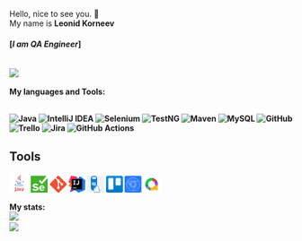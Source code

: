 Hello, nice to see you.  👋
<br>My name is <strong>Leonid Korneev<strong>
#### [**_I am QA Engineer_**]
<br><img src="https://media0.giphy.com/media/v1.Y2lkPTc5MGI3NjExNnd5dm40aTQ0eXdpYW42b3JmNG51dXloM3I1bXFlcno5ZGd0azk5biZlcD12MV9pbnRlcm5hbF9naWZfYnlfaWQmY3Q9Zw/a9d3bbcM3ImXe/giphy.gif" width="150"/>

<strong>My languages and Tools:</strong>

<br>![Java](https://img.shields.io/badge/java-%23ED8B00.svg?style=for-the-badge&logo=openjdk&logoColor=white)
![IntelliJ IDEA](https://img.shields.io/badge/IntelliJ%20IDEA-000000.svg?style=for-the-badge&logo=intellij-idea&logoColor=white)
![Selenium](https://img.shields.io/badge/-selenium-%43B02A?style=for-the-badge&logo=selenium&logoColor=white)
![TestNG](https://img.shields.io/badge/testng-%23FF7300.svg?style=for-the-badge&logo=testng&logoColor=white)
![Maven](https://img.shields.io/badge/maven-%23C71A36.svg?style=for-the-badge&logo=apache-maven&logoColor=white)
![MySQL](https://img.shields.io/badge/mysql-%2300f.svg?style=for-the-badge&logo=mysql&logoColor=white)
![GitHub](https://img.shields.io/badge/github-%23121011.svg?style=for-the-badge&logo=github&logoColor=white)
<br>![Trello](https://img.shields.io/badge/Trello-%23026AA7.svg?style=for-the-badge&logo=Trello&logoColor=white)
![Jira](https://img.shields.io/badge/jira-%230A0FFF.svg?style=for-the-badge&logo=jira&logoColor=white)
![GitHub Actions](https://img.shields.io/badge/github%20actions-%232671E5.svg?style=for-the-badge&logo=githubactions&logoColor=white)

<h2>Tools</h2>
<a href="https://www.java.com/"><img src="icons/java.png" alt="Java" width="35" height="35"></a>
<a href="https://www.selenium.dev/"><img src="icons/selenium.png" alt="Selenium" width="30" height="30"></a>
<a href="https://git-scm.com/"><img src="icons/git.png" alt="Git" width="30" height="30"></a>
<a href="https://www.jetbrains.com/ru-ru/idea/"><img src="icons/intellij.png" alt="IntelliJ" width="30" height="30"></a>
<a href="https://www.mysql.com/"><img src="icons/sql.png" alt="SQL" width="30" height="30"></a>
<a href="https://trello.com/"><img src="icons/trello.png" alt="Trello" width="30" height="30"></a>
<a href="https://developer.chrome.com/docs/devtools"><img src="icons/devtools.png" alt="devTools" width="30" height="30"></a>
<a href="https://allurereport.org/"><img src="icons/allure.png" alt="Allure" width="30" height="30"></a>


<strong>My stats:<strong>
<br>![](https://github-profile-summary-cards.vercel.app/api/cards/profile-details?username=ptchela&theme=solarized_dark)
<br>![](https://github-profile-summary-cards.vercel.app/api/cards/stats?username=ptchela&theme=solarized_dark)
